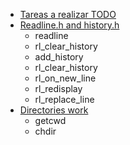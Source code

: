 - [Tareas a realizar TODO](00_TODO.md)
- [Readline.h and history.h](02_readline.h_and_history.h.md)
	- readline
	- rl_clear_history
	- add_history
	- rl_clear_history
	- rl_on_new_line
	- rl_redisplay
	- rl_replace_line
-  [Directories work](03_directories_work.md)
	- getcwd
	- chdir